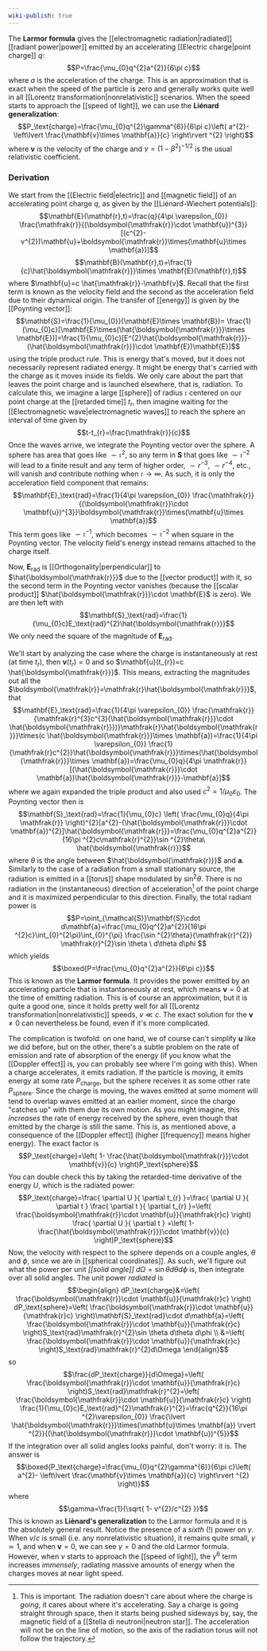 ```yaml
---
wiki-publish: true
---
```

The **Larmor formula** gives the [[electromagnetic radiation|radiated]] [[radiant power|power]] emitted by an accelerating [[Electric charge|point charge]] $q$:
$$P=\frac{\mu_{0}q^{2}a^{2}}{6\pi c}$$
where $a$ is the acceleration of the charge. This is an approximation that is exact when the speed of the particle is zero and generally works quite well in all [[Lorentz transformation|nonrelativistic]] scenarios. When the speed starts to approach the [[speed of light]], we can use the **Liénard generalization**:
$$P_\text{charge}=\frac{\mu_{0}q^{2}\gamma^{6}}{6\pi c}\left( a^{2}- \left\lvert  \frac{\mathbf{v}\times \mathbf{a}}{c}  \right\rvert ^{2} \right)$$
where $\mathbf{v}$ is the velocity of the charge and $\gamma=(1-\beta ^{2})^{-1/2}$ is the usual relativistic coefficient.
### Derivation
We start from the [[Electric field|electric]] and [[magnetic field]] of an accelerating point charge $q$, as given by the [[Liénard-Wiechert potentials]]:
$$\mathbf{E}(\mathbf{r},t)=\frac{q}{4\pi \varepsilon_{0}} \frac{\mathfrak{r}}{(\boldsymbol{\mathfrak{r}}\cdot \mathbf{u})^{3}}
[(c^{2}-v^{2})\mathbf{u}+\boldsymbol{\mathfrak{r}}\times(\mathbf{u}\times \mathbf{a})]$$
$$\mathbf{B}(\mathbf{r},t)=\frac{1}{c}\hat{\boldsymbol{\mathfrak{r}}}\times \mathbf{E}(\mathbf{r},t)$$
where $\mathbf{u}=c \hat{\mathfrak{r}}-\mathbf{v}$. Recall that the first term is known as the velocity field and the second as the acceleration field due to their dynamical origin. The transfer of [[energy]] is given by the [[Poynting vector]]:
$$\mathbf{S}=\frac{1}{\mu_{0}}(\mathbf{E}\times \mathbf{B})= \frac{1}{\mu_{0}c}[\mathbf{E}\times(\hat{\boldsymbol{\mathfrak{r}}}\times \mathbf{E})]=\frac{1}{\mu_{0}c}[E^{2}\hat{\boldsymbol{\mathfrak{r}}}-(\hat{\boldsymbol{\mathfrak{r}}}\cdot \mathbf{E})\mathbf{E}]$$
using the triple product rule. This is energy that's moved, but it does not necessarily represent radiated energy. It might be energy that's carried with the charge as it moves inside its fields. We only care about the part that leaves the point charge and is launched elsewhere, that is, radiation. To calculate this, we imagine a large [[sphere]] of radius $\mathfrak{r}$ centered on our point charge at the [[retarded time]] $t_{r}$, then imagine waiting for the [[Electromagnetic wave|electromagnetic waves]] to reach the sphere an interval of time given by
$$t-t_{r}=\frac{\mathfrak{r}}{c}$$
Once the waves arrive, we integrate the Poynting vector over the sphere. A sphere has area that goes like $\sim \mathfrak{r}^{2}$, so any term in $\mathbf{S}$ that goes like $\sim \mathfrak{r}^{-2}$ will lead to a finite result and any term of higher order, $\sim r^{-3}$, $\sim r^{-4}$, etc., will vanish and contribute nothing when $\mathfrak{r}\to \infty$. As such, it is only the acceleration field component that remains:
$$\mathbf{E}_\text{rad}=\frac{1}{4\pi \varepsilon_{0}} \frac{\mathfrak{r}}{(\boldsymbol{\mathfrak{r}}\cdot \mathbf{u})^{3}}\boldsymbol{\mathfrak{r}}\times(\mathbf{u}\times \mathbf{a})$$
This term goes like $\sim \mathfrak{r}^{-1}$, which becomes $\sim \mathfrak{r}^{-2}$ when square in the Poynting vector. The velocity field's energy instead remains attached to the charge itself.

Now, $\mathbf{E}_\text{rad}$ is [[Orthogonality|perpendicular]] to $\hat{\boldsymbol{\mathfrak{r}}}$ due to the [[vector product]] with it, so the second term in the Poynting vector vanishes (because the [[scalar product]] $\hat{\boldsymbol{\mathfrak{r}}}\cdot \mathbf{E}$ is zero). We are then left with
$$\mathbf{S}_\text{rad}=\frac{1}{\mu_{0}c}E_\text{rad}^{2}\hat{\boldsymbol{\mathfrak{r}}}$$
We only need the square of the magnitude of $\mathbf{E}_\text{rad}$.

We'll start by analyzing the case where the charge is instantaneously at rest (at time $t_{r}$), then $\mathbf{v}(t_{r})=0$ and so $\mathbf{u}(t_{r})=c \hat{\boldsymbol{\mathfrak{r}}}$. This means, extracting the magnitudes out all the $\boldsymbol{\mathfrak{r}}=\mathfrak{r}\hat{\boldsymbol{\mathfrak{r}}}$, that
$$\mathbf{E}_\text{rad}=\frac{1}{4\pi \varepsilon_{0}} \frac{\mathfrak{r}}{\mathfrak{r}^{3}c^{3}(\hat{\boldsymbol{\mathfrak{r}}}\cdot \hat{\boldsymbol{\mathfrak{r}}})}\mathfrak{r}\hat{\boldsymbol{\mathfrak{r}}}\times(c \hat{\boldsymbol{\mathfrak{r}}}\times \mathbf{a})=\frac{1}{4\pi \varepsilon_{0}} \frac{1}{\mathfrak{r}c^{2}}\hat{\boldsymbol{\mathfrak{r}}}\times(\hat{\boldsymbol{\mathfrak{r}}}\times \mathbf{a})=\frac{\mu_{0}q}{4\pi \mathfrak{r}}[(\hat{\boldsymbol{\mathfrak{r}}}\cdot \mathbf{a})\hat{\boldsymbol{\mathfrak{r}}}-\mathbf{a}]$$
where we again expanded the triple product and also used $c^{2}=1/\mu_{0}\varepsilon_{0}$. The Poynting vector then is
$$\mathbf{S}_\text{rad}=\frac{1}{\mu_{0}c} \left( \frac{\mu_{0}q}{4\pi \mathfrak{r}} \right)^{2}[a^{2}-(\hat{\boldsymbol{\mathfrak{r}}}\cdot \mathbf{a})^{2}]\hat{\boldsymbol{\mathfrak{r}}}=\frac{\mu_{0}q^{2}a^{2}}{16\pi ^{2}c\mathfrak{r}^{2}}\sin ^{2}\theta\ \hat{\boldsymbol{\mathfrak{r}}}$$
where $\theta$ is the angle between $\hat{\boldsymbol{\mathfrak{r}}}$ and $\mathbf{a}$. Similarly to the case of a radiation from a small stationary source, the radiation is emitted in a [[torus]] shape modulated by $\sin ^{2}\theta$. There is no radiation in the (instantaneous) direction of acceleration[^1] of the point charge and it is maximized perpendicular to this direction. Finally, the total radiant power is
$$P=\oint_{\mathcal{S}}\mathbf{S}\cdot d\mathbf{a}=\frac{\mu_{0}q^{2}a^{2}}{16\pi ^{2}c}\int_{0}^{2\pi}\int_{0}^{\pi} \frac{\sin ^{2}\theta}{\mathfrak{r}^{2}} \mathfrak{r}^{2}\sin \theta \ d\theta d\phi $$
which yields
$$\boxed{P=\frac{\mu_{0}q^{2}a^{2}}{6\pi c}}$$
This is known as the **Larmor formula**. It provides the power emitted by an accelerating particle that is instantaneously at rest, which means $\mathbf{v}=0$ at the time of emitting radiation. This is of course an approximation, but it is quite a good one, since it holds pretty well for all [[Lorentz transformation|nonrelativistic]] speeds, $v\ll c$. The exact solution for the $\mathbf{v}\neq 0$ can nevertheless be found, even if it's more complicated.

The complication is twofold: on one hand, we of course can't simplify $\mathbf{u}$ like we did before, but on the other, there's a subtle problem on the rate of emission and rate of absorption of the energy (if you know what the [[Doppler effect]] is, you can probably see where I'm going with this). When a charge accelerates, it emits radiation. If the particle is moving, it emits energy at some rate $P_\text{charge}$, but the sphere receives it as some other rate $P_\text{sphere}$. Since the charge is moving, the waves emitted at some moment will tend to overlap waves emitted at an earlier moment, since the charge "catches up" with them due its own motion. As you might imagine, this *increases* the rate of energy received by the sphere, even though that emitted by the charge is still the same. This is, as mentioned above, a consequence of the [[Doppler effect]] (higher [[frequency]] means higher energy). The exact factor is
$$P_\text{charge}=\left( 1- \frac{\hat{\boldsymbol{\mathfrak{r}}}\cdot \mathbf{v}}{c} \right)P_\text{sphere}$$
You can double check this by taking the retarded-time derivative of the energy $U$, which is the radiated power:
$$P_\text{charge}=\frac{ \partial U }{ \partial t_{r} }=\frac{ \partial U }{ \partial t } \frac{ \partial t }{ \partial t_{r} }=\left( \frac{\boldsymbol{\mathfrak{r}}\cdot \mathbf{u}}{\mathfrak{r}c} \right) \frac{ \partial U }{ \partial t } =\left( 1- \frac{\hat{\boldsymbol{\mathfrak{r}}}\cdot \mathbf{v}}{c} \right)P_\text{sphere}$$
Now, the velocity with respect to the sphere depends on a couple angles, $\theta$ and $\phi$, since we are in [[spherical coordinates]]. As such, we'll figure out what the power per unit *[[solid angle]]* $d\Omega=\sin \theta d\theta d\phi$ is, then integrate over all solid angles. The unit power *radiated* is
$$\begin{align}
dP_\text{charge}&=\left( \frac{\boldsymbol{\mathfrak{r}}\cdot \mathbf{u}}{\mathfrak{r}c} \right) dP_\text{sphere}=\left( \frac{\boldsymbol{\mathfrak{r}}\cdot \mathbf{u}}{\mathfrak{r}c} \right)\mathbf{S}_\text{rad}\cdot d\mathbf{a}=\left( \frac{\boldsymbol{\mathfrak{r}}\cdot \mathbf{u}}{\mathfrak{r}c} \right)S_\text{rad}\mathfrak{r}^{2}\sin \theta d\theta d\phi \\
&=\left( \frac{\boldsymbol{\mathfrak{r}}\cdot \mathbf{u}}{\mathfrak{r}c} \right)S_\text{rad}\mathfrak{r}^{2}d\Omega
\end{align}$$
so
$$\frac{dP_\text{charge}}{d\Omega}=\left( \frac{\boldsymbol{\mathfrak{r}}\cdot \mathbf{u}}{\mathfrak{r}c} \right)S_\text{rad}\mathfrak{r}^{2}=\left( \frac{\boldsymbol{\mathfrak{r}}\cdot \mathbf{u}}{\mathfrak{r}c} \right) \frac{1}{\mu_{0}c}E_\text{rad}^{2}\mathfrak{r}^{2}=\frac{q^{2}}{16\pi ^{2}\varepsilon_{0}} \frac{\lvert \hat{\boldsymbol{\mathfrak{r}}}\times(\mathbf{u}\times \mathbf{a}) \rvert ^{2}}{(\hat{\boldsymbol{\mathfrak{r}}}\cdot \mathbf{u})^{5}}$$
If the integration over all solid angles looks painful, don't worry: it is. The answer is
$$\boxed{P_\text{charge}=\frac{\mu_{0}q^{2}\gamma^{6}}{6\pi c}\left( a^{2}- \left\lvert  \frac{\mathbf{v}\times \mathbf{a}}{c}  \right\rvert ^{2} \right)}$$
where
$$\gamma=\frac{1}{\sqrt{ 1- v^{2}/c^{2} }}$$
This is known as **Liènard's generalization** to the Larmor formula and it is the absolutely general result. Notice the presence of a *sixth* (!) power on $\gamma$. When $v/c$ is small (i.e. any nonrelativistic situation), it remains quite small, $\gamma \simeq 1$, and when $\mathbf{v}=0$, we can see $\gamma=0$ and the old Larmor formula. However, when $v$ starts to approach the [[speed of light]], the $\gamma^{6}$ term increases *immensely*, radiating massive amounts of energy when the charges moves at near light speed.



[^1]: This is important. The radiation doesn't care about where the charge is *going*, it cares about where it's accelerating. Say a charge is going straight through space, then it starts being pushed sideways by, say, the magnetic field of a [[Stella di neutroni|neutron star]]. The acceleration will not be on the line of motion, so the axis of the radiation torus will not follow the trajectory.
